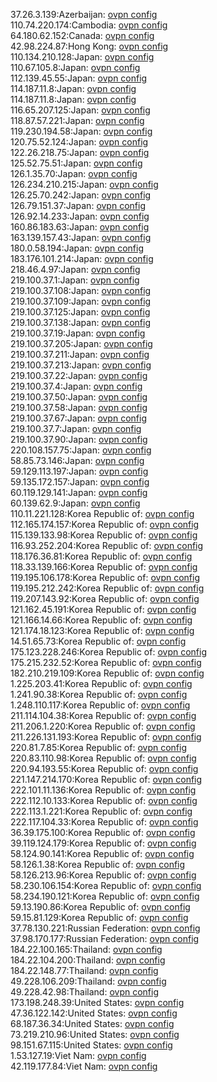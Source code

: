 37.26.3.139:Azerbaijan: [ovpn config](vpn/37_26_3_139.ovpn)  
110.74.220.174:Cambodia: [ovpn config](vpn/110_74_220_174.ovpn)  
64.180.62.152:Canada: [ovpn config](vpn/64_180_62_152.ovpn)  
42.98.224.87:Hong Kong: [ovpn config](vpn/42_98_224_87.ovpn)  
110.134.210.128:Japan: [ovpn config](vpn/110_134_210_128.ovpn)  
110.67.105.8:Japan: [ovpn config](vpn/110_67_105_8.ovpn)  
112.139.45.55:Japan: [ovpn config](vpn/112_139_45_55.ovpn)  
114.187.11.8:Japan: [ovpn config](vpn/114_187_11_8.ovpn)  
114.187.11.8:Japan: [ovpn config](vpn/114_187_11_8.ovpn)  
116.65.207.125:Japan: [ovpn config](vpn/116_65_207_125.ovpn)  
118.87.57.221:Japan: [ovpn config](vpn/118_87_57_221.ovpn)  
119.230.194.58:Japan: [ovpn config](vpn/119_230_194_58.ovpn)  
120.75.52.124:Japan: [ovpn config](vpn/120_75_52_124.ovpn)  
122.26.218.75:Japan: [ovpn config](vpn/122_26_218_75.ovpn)  
125.52.75.51:Japan: [ovpn config](vpn/125_52_75_51.ovpn)  
126.1.35.70:Japan: [ovpn config](vpn/126_1_35_70.ovpn)  
126.234.210.215:Japan: [ovpn config](vpn/126_234_210_215.ovpn)  
126.25.70.242:Japan: [ovpn config](vpn/126_25_70_242.ovpn)  
126.79.151.37:Japan: [ovpn config](vpn/126_79_151_37.ovpn)  
126.92.14.233:Japan: [ovpn config](vpn/126_92_14_233.ovpn)  
160.86.183.63:Japan: [ovpn config](vpn/160_86_183_63.ovpn)  
163.139.157.43:Japan: [ovpn config](vpn/163_139_157_43.ovpn)  
180.0.58.194:Japan: [ovpn config](vpn/180_0_58_194.ovpn)  
183.176.101.214:Japan: [ovpn config](vpn/183_176_101_214.ovpn)  
218.46.4.97:Japan: [ovpn config](vpn/218_46_4_97.ovpn)  
219.100.37.1:Japan: [ovpn config](vpn/219_100_37_1.ovpn)  
219.100.37.108:Japan: [ovpn config](vpn/219_100_37_108.ovpn)  
219.100.37.109:Japan: [ovpn config](vpn/219_100_37_109.ovpn)  
219.100.37.125:Japan: [ovpn config](vpn/219_100_37_125.ovpn)  
219.100.37.138:Japan: [ovpn config](vpn/219_100_37_138.ovpn)  
219.100.37.19:Japan: [ovpn config](vpn/219_100_37_19.ovpn)  
219.100.37.205:Japan: [ovpn config](vpn/219_100_37_205.ovpn)  
219.100.37.211:Japan: [ovpn config](vpn/219_100_37_211.ovpn)  
219.100.37.213:Japan: [ovpn config](vpn/219_100_37_213.ovpn)  
219.100.37.22:Japan: [ovpn config](vpn/219_100_37_22.ovpn)  
219.100.37.4:Japan: [ovpn config](vpn/219_100_37_4.ovpn)  
219.100.37.50:Japan: [ovpn config](vpn/219_100_37_50.ovpn)  
219.100.37.58:Japan: [ovpn config](vpn/219_100_37_58.ovpn)  
219.100.37.67:Japan: [ovpn config](vpn/219_100_37_67.ovpn)  
219.100.37.7:Japan: [ovpn config](vpn/219_100_37_7.ovpn)  
219.100.37.90:Japan: [ovpn config](vpn/219_100_37_90.ovpn)  
220.108.157.75:Japan: [ovpn config](vpn/220_108_157_75.ovpn)  
58.85.73.146:Japan: [ovpn config](vpn/58_85_73_146.ovpn)  
59.129.113.197:Japan: [ovpn config](vpn/59_129_113_197.ovpn)  
59.135.172.157:Japan: [ovpn config](vpn/59_135_172_157.ovpn)  
60.119.129.141:Japan: [ovpn config](vpn/60_119_129_141.ovpn)  
60.139.62.9:Japan: [ovpn config](vpn/60_139_62_9.ovpn)  
110.11.221.128:Korea Republic of: [ovpn config](vpn/110_11_221_128.ovpn)  
112.165.174.157:Korea Republic of: [ovpn config](vpn/112_165_174_157.ovpn)  
115.139.133.98:Korea Republic of: [ovpn config](vpn/115_139_133_98.ovpn)  
116.93.252.204:Korea Republic of: [ovpn config](vpn/116_93_252_204.ovpn)  
118.176.36.81:Korea Republic of: [ovpn config](vpn/118_176_36_81.ovpn)  
118.33.139.166:Korea Republic of: [ovpn config](vpn/118_33_139_166.ovpn)  
119.195.106.178:Korea Republic of: [ovpn config](vpn/119_195_106_178.ovpn)  
119.195.212.242:Korea Republic of: [ovpn config](vpn/119_195_212_242.ovpn)  
119.207.143.92:Korea Republic of: [ovpn config](vpn/119_207_143_92.ovpn)  
121.162.45.191:Korea Republic of: [ovpn config](vpn/121_162_45_191.ovpn)  
121.166.14.66:Korea Republic of: [ovpn config](vpn/121_166_14_66.ovpn)  
121.174.18.123:Korea Republic of: [ovpn config](vpn/121_174_18_123.ovpn)  
14.51.65.73:Korea Republic of: [ovpn config](vpn/14_51_65_73.ovpn)  
175.123.228.246:Korea Republic of: [ovpn config](vpn/175_123_228_246.ovpn)  
175.215.232.52:Korea Republic of: [ovpn config](vpn/175_215_232_52.ovpn)  
182.210.219.109:Korea Republic of: [ovpn config](vpn/182_210_219_109.ovpn)  
1.225.203.41:Korea Republic of: [ovpn config](vpn/1_225_203_41.ovpn)  
1.241.90.38:Korea Republic of: [ovpn config](vpn/1_241_90_38.ovpn)  
1.248.110.117:Korea Republic of: [ovpn config](vpn/1_248_110_117.ovpn)  
211.114.104.38:Korea Republic of: [ovpn config](vpn/211_114_104_38.ovpn)  
211.206.1.220:Korea Republic of: [ovpn config](vpn/211_206_1_220.ovpn)  
211.226.131.193:Korea Republic of: [ovpn config](vpn/211_226_131_193.ovpn)  
220.81.7.85:Korea Republic of: [ovpn config](vpn/220_81_7_85.ovpn)  
220.83.110.98:Korea Republic of: [ovpn config](vpn/220_83_110_98.ovpn)  
220.94.193.55:Korea Republic of: [ovpn config](vpn/220_94_193_55.ovpn)  
221.147.214.170:Korea Republic of: [ovpn config](vpn/221_147_214_170.ovpn)  
222.101.11.136:Korea Republic of: [ovpn config](vpn/222_101_11_136.ovpn)  
222.112.10.133:Korea Republic of: [ovpn config](vpn/222_112_10_133.ovpn)  
222.113.1.221:Korea Republic of: [ovpn config](vpn/222_113_1_221.ovpn)  
222.117.104.33:Korea Republic of: [ovpn config](vpn/222_117_104_33.ovpn)  
36.39.175.100:Korea Republic of: [ovpn config](vpn/36_39_175_100.ovpn)  
39.119.124.179:Korea Republic of: [ovpn config](vpn/39_119_124_179.ovpn)  
58.124.90.141:Korea Republic of: [ovpn config](vpn/58_124_90_141.ovpn)  
58.126.1.38:Korea Republic of: [ovpn config](vpn/58_126_1_38.ovpn)  
58.126.213.96:Korea Republic of: [ovpn config](vpn/58_126_213_96.ovpn)  
58.230.106.154:Korea Republic of: [ovpn config](vpn/58_230_106_154.ovpn)  
58.234.190.121:Korea Republic of: [ovpn config](vpn/58_234_190_121.ovpn)  
59.13.190.86:Korea Republic of: [ovpn config](vpn/59_13_190_86.ovpn)  
59.15.81.129:Korea Republic of: [ovpn config](vpn/59_15_81_129.ovpn)  
37.78.130.221:Russian Federation: [ovpn config](vpn/37_78_130_221.ovpn)  
37.98.170.177:Russian Federation: [ovpn config](vpn/37_98_170_177.ovpn)  
184.22.100.165:Thailand: [ovpn config](vpn/184_22_100_165.ovpn)  
184.22.104.200:Thailand: [ovpn config](vpn/184_22_104_200.ovpn)  
184.22.148.77:Thailand: [ovpn config](vpn/184_22_148_77.ovpn)  
49.228.106.209:Thailand: [ovpn config](vpn/49_228_106_209.ovpn)  
49.228.42.98:Thailand: [ovpn config](vpn/49_228_42_98.ovpn)  
173.198.248.39:United States: [ovpn config](vpn/173_198_248_39.ovpn)  
47.36.122.142:United States: [ovpn config](vpn/47_36_122_142.ovpn)  
68.187.36.34:United States: [ovpn config](vpn/68_187_36_34.ovpn)  
73.219.210.96:United States: [ovpn config](vpn/73_219_210_96.ovpn)  
98.151.67.115:United States: [ovpn config](vpn/98_151_67_115.ovpn)  
1.53.127.19:Viet Nam: [ovpn config](vpn/1_53_127_19.ovpn)  
42.119.177.84:Viet Nam: [ovpn config](vpn/42_119_177_84.ovpn)  
